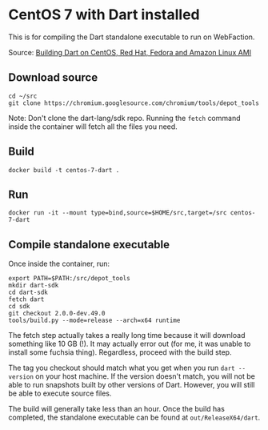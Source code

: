 # CentOS 7 with Dart installed

This is for compiling the Dart standalone executable to run on WebFaction.

Source: [Building Dart on CentOS, Red Hat, Fedora and Amazon Linux AMI](https://github.com/dart-lang/sdk/wiki/Building-Dart-on-CentOS,-Red-Hat,-Fedora-and-Amazon-Linux-AMI)

## Download source

    cd ~/src
    git clone https://chromium.googlesource.com/chromium/tools/depot_tools

Note: Don't clone the dart-lang/sdk repo. Running the `fetch` command inside the container will fetch all the files you need.

## Build

    docker build -t centos-7-dart .

## Run

    docker run -it --mount type=bind,source=$HOME/src,target=/src centos-7-dart

## Compile standalone executable

Once inside the container, run:

    export PATH=$PATH:/src/depot_tools
    mkdir dart-sdk
    cd dart-sdk
    fetch dart
    cd sdk
    git checkout 2.0.0-dev.49.0
    tools/build.py --mode=release --arch=x64 runtime

The fetch step actually takes a really long time because it will download something like 10 GB (!). It may actually error out (for me, it was unable to install some fuchsia thing). Regardless, proceed with the build step.

The tag you checkout should match what you get when you run `dart --version` on your host machine. If the version doesn't match, you will not be able to run snapshots built by other versions of Dart. However, you will still be able to execute source files.

The build will generally take less than an hour. Once the build has completed, the standalone executable can be found at `out/ReleaseX64/dart`.
